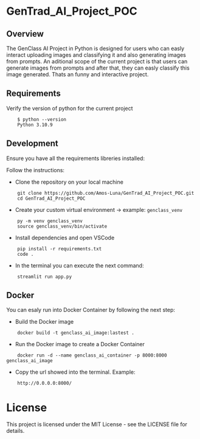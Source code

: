# GenTrad_AI_Project_POC

## Overview
The GenClass AI Project in Python is designed for users who can easly interact uploading images and classifying it and also generating images from prompts.
An aditional scope of the current project is that users can generate images from prompts and after that, they can easly classify this image generated.
Thats an funny and interactive project.

## Requirements
Verify the version of python for the current project
```
    $ python --version
    Python 3.10.9
 ```

## Development
Ensure you have all the requirements libreries installed:

Follow the instructions:

* Clone the repository on your local machine
```
    git clone https://github.com/Amos-Luna/GenTrad_AI_Project_POC.git
    cd GenTrad_AI_Project_POC
```

* Create your custom virtual environment -> example: `genclass_venv`
```
    py -m venv genclass_venv
    source genclass_venv/bin/activate
```

* Install dependencies and open VSCode
```
    pip install -r requirements.txt
    code .
```

* In the terminal you can execute the next command:
```
    streamlit run app.py
```

## Docker

You can esaly run into Docker Container by following the next step:

* Build the Docker image
```
    docker build -t genclass_ai_image:lastest .
```

* Run the Docker image to create a Docker Container
```
    docker run -d --name genclass_ai_container -p 8000:8000 genclass_ai_image
```

* Copy the url showed into the terminal. Example: 
```
    http://0.0.0.0:8000/
```

# License

This project is licensed under the MIT License - see the LICENSE file for details.